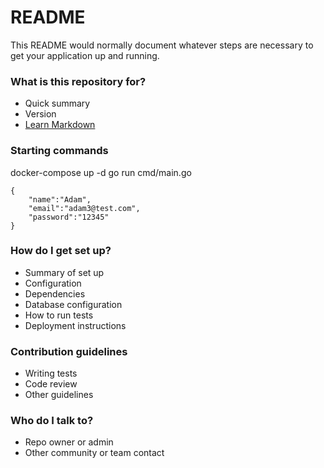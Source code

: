 # README #

This README would normally document whatever steps are necessary to get your application up and running.

### What is this repository for? ###

* Quick summary
* Version
* [Learn Markdown](https://bitbucket.org/tutorials/markdowndemo)

### Starting commands
docker-compose up -d 
go run cmd/main.go

```
{
    "name":"Adam",
    "email":"adam3@test.com",
    "password":"12345"
}
```
### How do I get set up? ###
* Summary of set up
* Configuration
* Dependencies
* Database configuration
* How to run tests
* Deployment instructions

### Contribution guidelines ###

* Writing tests
* Code review
* Other guidelines

### Who do I talk to? ###

* Repo owner or admin
* Other community or team contact
